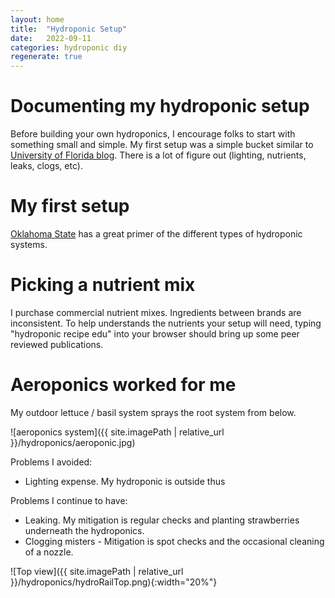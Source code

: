 ```yaml
---
layout: home
title:  "Hydroponic Setup"
date:   2022-09-11
categories: hydroponic diy 
regenerate: true
---
```

 

# Documenting my hydroponic setup
Before building your own hydroponics, I encourage folks to start with something small and simple.  My first setup was a simple bucket similar to [University of Florida blog](https://blogs.ifas.ufl.edu/orangeco/2020/04/09/set-it-and-forget-it-hydroponics/).  There is a lot of figure out  (lighting, nutrients, leaks, clogs, etc). 

# My first setup
 

[Oklahoma State](https://extension.okstate.edu/fact-sheets/hydroponics.html) has a great primer of the different types of hydroponic systems.

# Picking a nutrient mix
I purchase commercial nutrient mixes.  Ingredients between brands are inconsistent.  To help understands the nutrients your setup will need, typing "hydroponic recipe edu" into your browser should bring up some peer reviewed publications. 

# Aeroponics worked for me
My outdoor lettuce / basil system sprays the root system from below. 

 ![aeroponics system]({{ site.imagePath | relative_url }}/hydroponics/aeroponic.jpg)


Problems I avoided:
- Lighting expense.  My hydroponic is outside thus 

Problems I continue to have:
- Leaking.  My mitigation is regular checks and planting strawberries underneath the hydroponics.  
- Clogging misters - Mitigation is  spot checks and the occasional cleaning of a nozzle.


 ![Top view]({{ site.imagePath | relative_url }}/hydroponics/hydroRailTop.png){:width="20%"}



